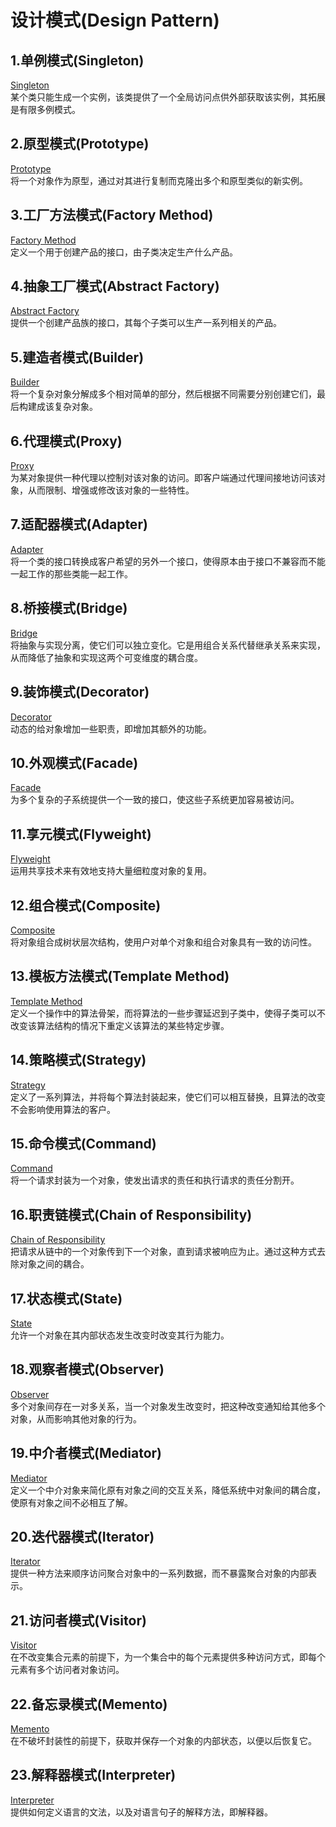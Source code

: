 # 设计模式(Design Pattern)

## 1.单例模式(Singleton)
[Singleton](docs/singleton-readme.md)
<br/>
某个类只能生成一个实例，该类提供了一个全局访问点供外部获取该实例，其拓展是有限多例模式。

## 2.原型模式(Prototype)
[Prototype](docs/prototype-readme.md)
<br/>
将一个对象作为原型，通过对其进行复制而克隆出多个和原型类似的新实例。

## 3.工厂方法模式(Factory Method)
[Factory Method](docs/factory_method-readme.md)
<br/>
定义一个用于创建产品的接口，由子类决定生产什么产品。

## 4.抽象工厂模式(Abstract Factory)
[Abstract Factory](docs/abstract_factory-readme.md)
<br/>
提供一个创建产品族的接口，其每个子类可以生产一系列相关的产品。

## 5.建造者模式(Builder)
[Builder](docs/builder-readme.md)
<br/>
将一个复杂对象分解成多个相对简单的部分，然后根据不同需要分别创建它们，最后构建成该复杂对象。

## 6.代理模式(Proxy)
[Proxy](docs/proxy-readme.md)
<br/>
为某对象提供一种代理以控制对该对象的访问。即客户端通过代理间接地访问该对象，从而限制、增强或修改该对象的一些特性。

## 7.适配器模式(Adapter)
[Adapter](docs/adapter-readme.md)
<br/>
将一个类的接口转换成客户希望的另外一个接口，使得原本由于接口不兼容而不能一起工作的那些类能一起工作。

## 8.桥接模式(Bridge)
[Bridge](docs/bridge-readme.md)
<br/>
将抽象与实现分离，使它们可以独立变化。它是用组合关系代替继承关系来实现，从而降低了抽象和实现这两个可变维度的耦合度。

## 9.装饰模式(Decorator)
[Decorator](docs/decorator-readme.md)
<br/>
动态的给对象增加一些职责，即增加其额外的功能。

## 10.外观模式(Facade)
[Facade](docs/facade-readme.md)
<br/>
为多个复杂的子系统提供一个一致的接口，使这些子系统更加容易被访问。

## 11.享元模式(Flyweight)
[Flyweight](docs/flyweight-readme.md)
<br/>
运用共享技术来有效地支持大量细粒度对象的复用。

## 12.组合模式(Composite)
[Composite](docs/composite-readme.md)
<br/>
将对象组合成树状层次结构，使用户对单个对象和组合对象具有一致的访问性。

## 13.模板方法模式(Template Method)
[Template Method](docs/template_method-readme.md)
<br/>
定义一个操作中的算法骨架，而将算法的一些步骤延迟到子类中，使得子类可以不改变该算法结构的情况下重定义该算法的某些特定步骤。

## 14.策略模式(Strategy)
[Strategy](docs/strategy-readme.md)
<br/>
定义了一系列算法，并将每个算法封装起来，使它们可以相互替换，且算法的改变不会影响使用算法的客户。

## 15.命令模式(Command)
[Command](docs/command/command-readme.md)
<br/>
将一个请求封装为一个对象，使发出请求的责任和执行请求的责任分割开。

## 16.职责链模式(Chain of Responsibility)
[Chain of Responsibility](docs/chain_of_responsibility-readme.md)
<br/>
把请求从链中的一个对象传到下一个对象，直到请求被响应为止。通过这种方式去除对象之间的耦合。

## 17.状态模式(State)
[State](docs/state-readme.md)
<br/>
允许一个对象在其内部状态发生改变时改变其行为能力。

## 18.观察者模式(Observer)
[Observer](docs/observer-readme.md)
<br/>
多个对象间存在一对多关系，当一个对象发生改变时，把这种改变通知给其他多个对象，从而影响其他对象的行为。


## 19.中介者模式(Mediator)
[Mediator](docs/mediator-readme.md)
<br/>
定义一个中介对象来简化原有对象之间的交互关系，降低系统中对象间的耦合度，使原有对象之间不必相互了解。

## 20.迭代器模式(Iterator)
[Iterator](docs/iterator-readme.md)
<br/>
提供一种方法来顺序访问聚合对象中的一系列数据，而不暴露聚合对象的内部表示。

## 21.访问者模式(Visitor)
[Visitor](docs/visitor-readme.md)
<br/>
在不改变集合元素的前提下，为一个集合中的每个元素提供多种访问方式，即每个元素有多个访问者对象访问。

## 22.备忘录模式(Memento)
[Memento](docs/memento-readme.md)
<br/>
在不破坏封装性的前提下，获取并保存一个对象的内部状态，以便以后恢复它。

## 23.解释器模式(Interpreter)
[Interpreter](docs/interpreter-readme.md)
<br/>
提供如何定义语言的文法，以及对语言句子的解释方法，即解释器。